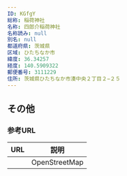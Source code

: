 ```yaml
---
ID: KGfgY
総称: 稲荷神社
名称: 四郎介稲荷神社
名称読み: null
別名: null
都道府県: 茨城県
区域: ひたちなか市
緯度: 36.34257
経度: 140.5909322
郵便番号: 3111229
住所: 茨城県ひたちなか市湊中央２丁目２−２５
---
```


## その他

### 参考URL

| URL | 説明          |
| --- | ------------- |
|     | OpenStreetMap |

